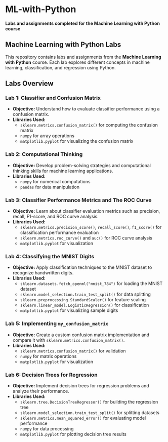 # ML-with-Python
**Labs and assignments completed for the Machine Learning with Python course**

## Machine Learning with Python Labs

This repository contains labs and assignments from the **Machine Learning with Python** course. Each lab explores different concepts in machine learning, classification, and regression using Python.

## Labs Overview

### **Lab 1: Classifier and Confusion Matrix**
- **Objective:** Understand how to evaluate classifier performance using a confusion matrix.  
- **Libraries Used:**  
  - `sklearn.metrics.confusion_matrix()` for computing the confusion matrix  
  - `numpy` for array operations  
  - `matplotlib.pyplot` for visualizing the confusion matrix  

### **Lab 2: Computational Thinking**
- **Objective:** Develop problem-solving strategies and computational thinking skills for machine learning applications.  
- **Libraries Used:**  
  - `numpy` for numerical computations  
  - `pandas` for data manipulation  

### **Lab 3: Classifier Performance Metrics and The ROC Curve**
- **Objective:** Learn about classifier evaluation metrics such as precision, recall, F1-score, and ROC curve analysis.  
- **Libraries Used:**  
  - `sklearn.metrics.precision_score()`, `recall_score()`, `f1_score()` for classification performance evaluation  
  - `sklearn.metrics.roc_curve()` and `auc()` for ROC curve analysis  
  - `matplotlib.pyplot` for visualization  

### **Lab 4: Classifying the MNIST Digits**
- **Objective:** Apply classification techniques to the MNIST dataset to recognize handwritten digits.  
- **Libraries Used:**  
  - `sklearn.datasets.fetch_openml("mnist_784")` for loading the MNIST dataset  
  - `sklearn.model_selection.train_test_split()` for data splitting  
  - `sklearn.preprocessing.StandardScaler()` for feature scaling  
  - `sklearn.linear_model.LogisticRegression()` for classification  
  - `matplotlib.pyplot` for visualizing sample digits  

### **Lab 5: Implementing `my_confusion_matrix`**
- **Objective:** Create a custom confusion matrix implementation and compare it with `sklearn.metrics.confusion_matrix()`.  
- **Libraries Used:**  
  - `sklearn.metrics.confusion_matrix()` for validation  
  - `numpy` for matrix operations  
  - `matplotlib.pyplot` for visualization  

### **Lab 6: Decision Trees for Regression**
- **Objective:** Implement decision trees for regression problems and analyze their performance.  
- **Libraries Used:**  
  - `sklearn.tree.DecisionTreeRegressor()` for building the regression tree  
  - `sklearn.model_selection.train_test_split()` for splitting datasets  
  - `sklearn.metrics.mean_squared_error()` for evaluating model performance  
  - `numpy` for data processing  
  - `matplotlib.pyplot` for plotting decision tree results  

